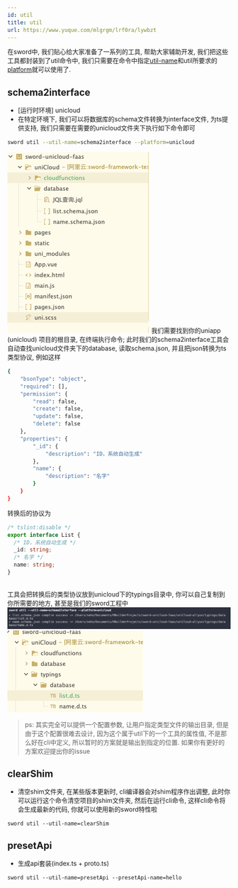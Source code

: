 ```yaml
---
id: util
title: util
url: https://www.yuque.com/mlgrgm/lrf0ra/lywbzt
---
```


在sword中, 我们贴心给大家准备了一系列的工具, 帮助大家辅助开发, 我们把这些工具都封装到了util命令中, 我们只需要在命令中指定[util-name](../配置/命令行配置.md)和util所要求的[platform](../配置/命令行配置.md)就可以使用了. <a name="nwG2Q"></a>

## schema2interface

- \[运行时环境] unicloud
- 在特定环境下, 我们可以将数据库的schema文件转换为interface文件, 为ts提供支持, 我们只需要在需要的unicloud文件夹下执行如下命令即可

```bash
sword util --util-name=schema2interface --platform=unicloud
```

![image.png](../assets/lywbzt/1654673168368-54909f5f-9eed-4137-bf94-c3edf49b8f64.png)
我们需要找到你的uniapp (unicloud) 项目的根目录, 在终端执行命令; 此时我们的schema2interface工具会自动查找unicloud文件夹下的database, 读取schema.json, 并且把json转换为ts类型协议, 例如这样

```bash
{
	"bsonType": "object",
	"required": [],
	"permission": {
		"read": false,
		"create": false,
		"update": false,
		"delete": false
	},
	"properties": {
		"_id": {
			"description": "ID，系统自动生成"
		},
		"name": {
			"description": "名字"
		}
	}
}
```

转换后的协议为

```typescript
/* tslint:disable */
export interface List {
  /* ID，系统自动生成 */
  _id: string;
  /* 名字 */
  name: string;
}
  
```

工具会把转换后的类型协议放到unicloud下的typings目录中, 你可以自己复制到你所需要的地方, 甚至是我们的sword工程中
![image.png](../assets/lywbzt/1654673390103-65b2445a-ed81-459e-900c-ef9e2400605a.png)
![image.png](../assets/lywbzt/1654673381883-6728b181-5672-48ea-868b-8bfb527390a4.png)

> ps: 其实完全可以提供一个配置参数, 让用户指定类型文件的输出目录, 但是由于这个配置很难去设计, 因为这个属于util下的一个工具的属性值, 不是那么好在cli中定义, 所以暂时的方案就是输出到指定的位置. 如果你有更好的方案欢迎提出你的issue

<a name="cgiRL"></a>

## clearShim

- 清空shim文件夹, 在某些版本更新时, cli编译器会对shim程序作出调整, 此时你可以运行这个命令清空项目的shim文件夹, 然后在运行cli命令, 这样cli命令将会生成最新的代码, 你就可以使用新的sword特性啦

```shell
sword util --util-name=clearShim
```

<a name="ufFpc"></a>

## presetApi

- 生成api套装(index.ts + proto.ts)

```shell
sword util --util-name=presetApi --presetApi-name=hello
```
